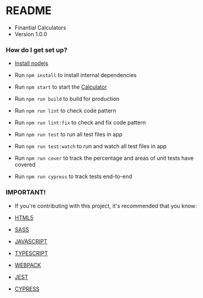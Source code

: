 # README

* Finantial Calculators
* Version 1.0.0

### How do I get set up?

* [Install nodejs](https://nodejs.org/en/download/)

* Run `npm install` to install internal dependencies

* Run `npm start` to start the [Calculator](http://localhost:8080/)

* Run `npm run build` to build for production

* Run `npm run lint` to check code pattern

* Run `npm run lint:fix` to check and fix code pattern

* Run `npm run test` to run all test files in app

* Run `npm run test:watch` to run and watch all test files in app

* Run `npm run cover` to track the percentage and areas of unit tests have covered

* Run `npm run cypress` to track tests end-to-end


### IMPORTANT!

* If you're contributing with this project, it's recommended that you know:

* [HTML5](https://www.w3c.br/pub/Cursos/CursoHTML5/html5-web.pdf)
* [SASS](https://sass-lang.com/)
* [JAVASCRIPT](https://developer.mozilla.org/en-US/docs/Web/JavaScript)
* [TYPESCRIPT](https://www.typescriptlang.org/)
* [WEBPACK](https://webpack.js.org/)
* [JEST](https://jestjs.io/)
* [CYPRESS](https://www.cypress.io/)

